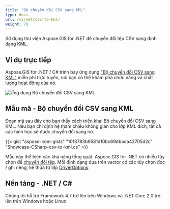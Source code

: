 ```yaml
---
title: "Bộ chuyển đổi CSV sang KML"
type: docs
url: /vi/net/csv-to-kml/
weight: 70
---
```


Sử dụng thư viện Aspose.GIS for .NET để chuyển đổi tệp CSV sang định dạng KML.

## **Ví dụ trực tiếp**

Aspose.GIS for .NET / C# trình bày ứng dụng ["Bộ chuyển đổi CSV sang KML"](https://products.aspose.app/gis/conversion/csv-to-kml) miễn phí trực tuyến, nơi bạn có thể khám phá chức năng và chất lượng hoạt động của nó.

![Ứng dụng Bộ chuyển đổi CSV sang KML](conversion.png)

## **Mẫu mã - Bộ chuyển đổi CSV sang KML**

Đoạn mã sau đây cho bạn thấy cách triển khai Bộ chuyển đổi CSV sang KML. Nếu bạn chỉ định hệ tham chiếu không gian cho lớp KML đích, tất cả các hình học sẽ được chuyển đổi sang nó. 

{{< gist "aspose-com-gists" "10f3783b9581d10bc69dbada42705d2c" "Showcase-CSharp-csv-to-kml.cs" >}}

Mẫu này thể hiện các khả năng tổng quát. Aspose.GIS for .NET có nhiều tùy chọn để [chuyển đổi tệp](https://docs.aspose.com/gis/net/vector-layers/). Mỗi định dạng dựa trên vector có các tùy chọn đọc / ghi riêng, kế thừa từ lớp [DriverOptions](https://reference.aspose.com/gis/net/aspose.gis/driveroptions).

## **Nền tảng - .NET / C#**

Chúng tôi hỗ trợ Framework 4.7 trở lên trên Windows và .NET Core 2.0 trở lên trên Windows hoặc Linux

